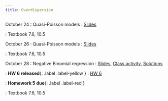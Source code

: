```yaml
---
title: Overdispersion
---
```


October 24
: Quasi-Poisson models
  : [Slides](https://sta712-f22.github.io/slides/lecture_24.pdf)
  
: Textbook 7.6, 10.5
  
October 26
: Quasi-Poisson models
  : [Slides](https://sta712-f22.github.io/slides/lecture_25.pdf)
  
: Textbook 7.6, 10.5

October 28
: Negative Binomial regression
  : [Slides](https://sta712-f22.github.io/slides/lecture_26.pdf), [Class activity](https://sta712-f22.github.io/class_activities/ca_lecture_26.html), [Solutions](https://sta712-f22.github.io/class_activities/ca_lecture_26_solutions.html)
  
: **HW 6 released**{: .label .label-yellow }
  : [HW 6](https://sta712-f22.github.io/homework/HW6.pdf)
  
: **Homework 5 due**{: .label .label-red }
  
: Textbook 7.6, 10.5